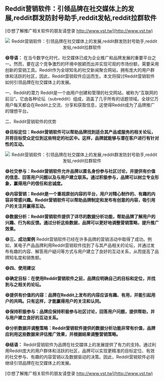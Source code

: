 ## **Reddit营销软件：引领品牌在社交媒体上的发展,reddit群发防封号助手,reddit发帖,reddit拉群软件**

[😍想了解推广相关软件的朋友请登录 http://www.vst.tw](http://www.vst.tw)

 <center><img src="https://vst.tw/MP4/tuiguang/png/8.png" alt="Reddit营销软件：引领品牌在社交媒体上的发展,reddit群发防封号助手,reddit发帖,reddit拉群软件"></center>

**😄导语：**
在当今数字化时代，社交媒体已成为企业推广和品牌发展的重要平台之一。然而，要在这个竞争激烈的环境中脱颖而出并实现可观的市场份额，需要采用创新的营销工具。Reddit作为全球知名的社交新闻聚合网站，拥有庞大的用户群体和活跃的社区，因此，Reddit营销软件应运而生。本文将探讨Reddit营销软件如何引领品牌在社交媒体上的发展。

一、Reddit的潜力
Reddit是一个由用户创建和管理的社交网站，被称为“互联网的前沿”。它由各种论坛（subreddit）组成，涵盖了几乎所有的话题领域。全球亿万用户每天都会在Reddit上交流、分享和获取信息，这使得Reddit成为了品牌推广的理想平台。

二、Reddit营销软件的优势

**😄目标定位：Reddit营销软件可以帮助品牌找到适合其产品或服务的相关论坛，并将目标受众定位到这些特定的社区中。这样，品牌就能够与潜在客户进行有针对性的互动。**

 <center><img src="https://vst.tw/MP4/tuiguang/png/5.png" alt="Reddit营销软件：引领品牌在社交媒体上的发展,reddit群发防封号助手,reddit发帖,reddit拉群软件"></center>

**😄社交参与：Reddit营销软件允许品牌以匿名身份参与社区讨论，并提供有价值的信息、回答用户问题以及与用户建立联系。通过积极参与，品牌可以树立专业形象，赢得用户的信任和忠诚度。**

**😄内容营销：Reddit是一个重视原创内容的平台，用户对精心制作的、有趣的内容非常感兴趣。Reddit营销软件可以帮助品牌制定和发布有创意的内容，吸引用户的关注并赢得互动。**

**😄数据分析：Reddit营销软件提供了详尽的数据分析功能，帮助品牌了解用户的兴趣、行为和反馈。通过分析这些数据，品牌可以更好地调整营销策略，提升推广效果。**

**😄三、成功案例**
Reddit营销软件已经在许多品牌的营销活动中取得了成功。例如，某电子产品品牌利用Reddit营销软件找到了与其产品相关的论坛，并通过发布有趣的内容、解答用户疑问等方式与用户建立了良好的互动关系，从而提高了品牌知名度和销售额。

**😄四、使用建议**

**😄确定目标：在使用Reddit营销软件之前，品牌应明确自己的目标和定位，并找到与之相关的论坛。**

**😄提供有价值的内容：品牌在Reddit上发布的内容应该有趣、有用，并能引起用户的共鸣。只有这样，才能赢得用户的关注和认同。**

**😄保持积极参与：品牌应保持积极参与社区讨论，回答用户问题，提供帮助，并与用户建立良好的互动关系。**

**😄分析数据并调整策略：Reddit营销软件提供的数据分析功能非常有价值，品牌应利用这些数据来评估推广效果，并根据结果调整营销策略。**

**😄结语：**
Reddit营销软件为品牌在社交媒体上的发展提供了有力的支持。通过利用Reddit庞大的用户群体和活跃的社区，品牌可以实现更精准的目标定位、有效的社交参与、有趣的内容营销以及数据驱动的决策。因此，Reddit营销软件必将继续引领品牌在社交媒体上的发展。

[😍想了解推广相关软件的朋友请登录 http://www.vst.tw](http://www.vst.tw)



